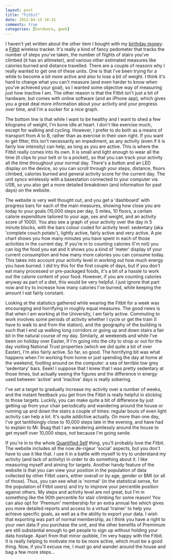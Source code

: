 ```yaml
---
layout: post
title: "Fitbit"
date: 2012-04-15 16:31
comments: true
categories: [hardware, geek]
---
```


I haven't yet written about the other item I bought with my [birthday money][1]: a [Fitbit][2] wireless tracker. It's really a kind of fancy pedometer that tracks the number of steps you've taken, the number of flights of stairs you've climbed (it has an altimeter), and various other estimated measures like calories burned and distance travelled. There are a couple of reasons why I really wanted to get one of these units. One is that I've been trying for a while to become a bit more active and also to lose a bit of weight. I think it's hard to change what you can't measure (and even harder to know when you've achieved your goal), so I wanted some objective way of measuring just how inactive I am. The other reason is that the Fitbit isn't just a bit of hardware, but comes with online software (and an iPhone app), which gives you a great deal more information about your activity and your progress over time, and I'm a sucker for a nice graph.

The bottom line is that while I want to be healthy and I want to shed a few kilograms of weight, I'm bone idle at heart. I don't like exercise much, except for walking and cycling. However, I prefer to do both as a means of transport from A to B, rather than as exercise in their own right. If you want to get fitter, this isn't necessarily an impediment, as any activity (even if it is fairly low intensity) can help, as long as you are active. This is where the Fitbit really comes into its own. It is small and light enough to wear all the time (it clips to your belt or to a pocket), so that you can track your activity all the time throughout your normal day. There's a button and an LED display on the device, so you can scroll through your steps, distance, floors climbed, calories burned and general activity score for the current day. The unit syncs wirelessly with a basestation connected to your computer via USB, so you also get a more detailed breakdown (and information for past days) on the website.  

The website is very well thought out, and you get a 'dashboard' with progress bars for each of the main measures, showing how close you are today to your goals (10,000 steps per day, 5 miles, 10 floors, a certain calorie expenditure tailored to your age, sex and weight, and an activity score of 1000). You also see a graph of your activity over the day in 5 minute blocks, with the bars colour coded for activity level: sedentary (aka 'complete couch potato'), lightly active, fairly active and very active. A pie chart shows you how many minutes you have spent in each of those activities in the current day. If you're in to counting calories (I'm not) you can log the food you eat and it shows you a kind of 'meter' display of your current consumption and how many more calories you can consume today. This takes into account your activity level in working out how much energy you have burned. I did try this for the first couple of days, but if you don't eat many processed or pre-packaged foods, it's a bit of a hassle to work out the calorie content of your food. However, if you are counting calories anyway as part of a diet, this would be very helpful. I just ignore that part now and try to increase how many calories I've burned, while keeping the amount I eat fairly constant.

Looking at the statistics gathered while wearing the Fitbit for a week was encouraging and horrifying in roughly equal measures. The good news is that when I am working at the University, I am fairly active. Commuting to work involves some periods of activity whether I cycle or get the train (I have to walk to and from the station), and the geography of the building is such that I end up walking long corridors or going up and down stairs a fair bit in the natural course of my day. Similarly, at weekends and while I've been on holiday over Easter, if I'm going into the city to shop or out for the day visiting National Trust properties (which we did quite a bit of over Easter), I'm also fairly active. So far, so good. The horrifying bit was what happens when I'm working from home or just spending the day at home at the weekend, footling around on the computer: a sea of terrible low grey 'sedentary' bars. Eeek! I suppose that I knew that I was pretty sedentary at those times, but actually seeing the figures and the difference in energy used between 'active' and 'inactive' days is really sobering. 

I've set a target to gradually increase my activity over a number of weeks, and the instant feedback you get from the Fitbit is really helpful in sticking to those targets. Luckily, you can make quite a bit of difference by just getting up from your chair periodically and wandering around the house or running up and down the stairs a couple of times: regular bouts of even light activity can help a lot. It's quite addictive actually. On more than one day, I've got tantilisingly close to 10,000 steps late in the evening, and have had to explain to Mr. Bsag that I am wandering aimlessly around the house to get myself over 10,000 steps, _not_ because I'm going senile.

If you're in to the whole [Quantified Self][3] thing, you'll probably love the Fitbit. The website includes all the now de-rigeur 'social' aspects, but you don't have to use it like that. I use it in a battle with myself to try to understand my activity (and lack of activity) in order to do something about it. I like measuring myself and aiming for targets. Another handy feature of the website is that you can view your position in the population of data collected by other Fitbit users, either overall or by age, gender or BMI (or all of those). Thus, you can see what is 'normal' (in the statistical sense, for the population of Fitbit users) and try to improve your percentile position against others. My steps and activity level are not great, but I'm in something like the 90th percentile for stair climbing for some reason! You can also opt for 'Premium' membership for an extra annual fee which gives you more detailed reports and access to a virtual 'trainer' to help you achieve specific goals, as well as a the ability to export your data. I wish that exporting was part of normal membership, as I think you have a right to your own data if you purchase the unit, and the other benefits of Premimum are still substantial enough to get people to sign up without holding your data hostage. Apart from that minor quibble, I'm very happy with the Fitbit. It is really helping to motivate me to be more active, which must be a good thing. Now, if you'll excuse me, I must go and wander around the house and bag a few more steps...

[1]: http://rousette.org.uk/blog/archives/kaweco-classic-sport-fountain-pen/
[2]: http://www.fitbit.com/uk/product
[3]: http://quantifiedself.com/
